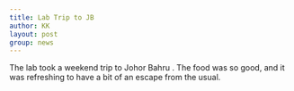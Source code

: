 ```yaml
---
title: Lab Trip to JB
author: KK
layout: post
group: news
---
```

 <imd src="/static/img/news/LabTripJB_072024.jpg"  class="img-fluid">

The lab took a weekend trip to Johor Bahru . The food was so good, and it was refreshing to have a bit of an escape from the usual.